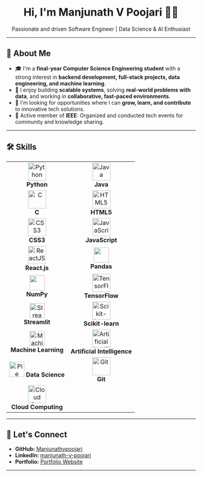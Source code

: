 <h1 align="center">Hi, I'm Manjunath V Poojari 🙋‍♂️</h1>
<p align="center">
  Passionate and driven Software Engineer | Data Science & AI Enthusiast
</p>

---

## 🌟 About Me

- 🎓 I'm a **final-year Computer Science Engineering student** with a strong interest in **backend development, full-stack projects, data engineering, and machine learning**.
- 🚀 I enjoy building **scalable systems**, solving **real-world problems with data**, and working in **collaborative, fast-paced environments**.
- 🌱 I'm looking for opportunities where I can **grow, learn, and contribute** to innovative tech solutions.
- 👥 Active member of **IEEE**: Organized and conducted tech events for community and knowledge sharing.

---


## 🛠️ Skills

<table>
  <tr>
    <td align="center"><img src="https://skillicons.dev/icons?i=python" height="48" alt="Python" /><br><b>Python</b></td>
    <td align="center"><img src="https://skillicons.dev/icons?i=java" height="48" alt="Java" /><br><b>Java</b></td>
  </tr>
  <tr>
    <td align="center"><img src="https://skillicons.dev/icons?i=c" height="48" alt="C" /><br><b>C</b></td>
    <td align="center"><img src="https://skillicons.dev/icons?i=html" height="48" alt="HTML5" /><br><b>HTML5</b></td>
  </tr>
  <tr>
    <td align="center"><img src="https://skillicons.dev/icons?i=css" height="48" alt="CSS3" /><br><b>CSS3</b></td>
    <td align="center"><img src="https://skillicons.dev/icons?i=js" height="48" alt="JavaScript" /><br><b>JavaScript</b></td>
  </tr>
  <tr>
    <td align="center"><img src="https://skillicons.dev/icons?i=react" height="48" alt="ReactJS" /><br><b>React.js</b></td>
   <td align="center">
  <img src="https://img.shields.io/badge/pandas-150458.svg?style=for-the-badge&logo=pandas&logoColor=white" height="40"/><br>
  <b>Pandas</b>
</td>
  </tr>
  <tr>
   <!-- NumPy -->
<td align="center">
  <img src="https://img.shields.io/badge/numpy-013243.svg?style=for-the-badge&logo=numpy&logoColor=white" height="40"/><br>
  <b>NumPy</b>
</td>
    <td align="center"><img src="https://skillicons.dev/icons?i=tensorflow" height="48" alt="TensorFlow" /><br><b>TensorFlow</b></td>
  </tr>
  <tr>
    <td align="center"><img src="https://img.shields.io/badge/streamlit-FF4B4B.svg?logo=streamlit&logoColor=white&style=for-the-badge" height="40" alt="Streamlit"/><br><b>Streamlit</b></td>
    <td align="center"><img src="https://skillicons.dev/icons?i=scikitlearn" height="48" alt="Scikit-learn" /><br><b>Scikit-learn</b></td>
  </tr>
  <tr>
    <!-- Machine Learning (use an abstract brain or gear or AI icon) -->
<td align="center"><img src="https://img.icons8.com/ios-filled/50/228BE6/artificial-intelligence.png" height="40" alt="Machine Learning"/><br><b>Machine Learning</b></td>
    <td align="center"><img src="https://skillicons.dev/icons?i=ai" height="48" alt="Artificial Intelligence" /><br><b>Artificial Intelligence</b></td>
  </tr>
  <tr>
<td align="center">
<img src="https://img.icons8.com/ios-filled/50/4D8FAC/pie-chart.png" height="40" alt="Pie Chart"/>
<b>Data Science</b>
</td>
    <td align="center"><img src="https://skillicons.dev/icons?i=git" height="48" alt="Git" /><br><b>Git</b></td>
  </tr>
  <tr>
    <td align="center"><img src="https://skillicons.dev/icons?i=cloudflare" height="48" alt="Cloud Computing" /><br><b>Cloud Computing</b></td>
    <td></td>
  </tr>
</table>

---

## 🤝 Let's Connect

- **GitHub:** [Manjunathvpoojari](https://github.com/Manjunathvpoojari)
- **LinkedIn:** [manjunath-v-poojari](https://www.linkedin.com/in/manjunath-v-poojari)
- **Portfolio:** [Portfolio Website](https://manjunathvpoojari.github.io/Portfolio/)

---

